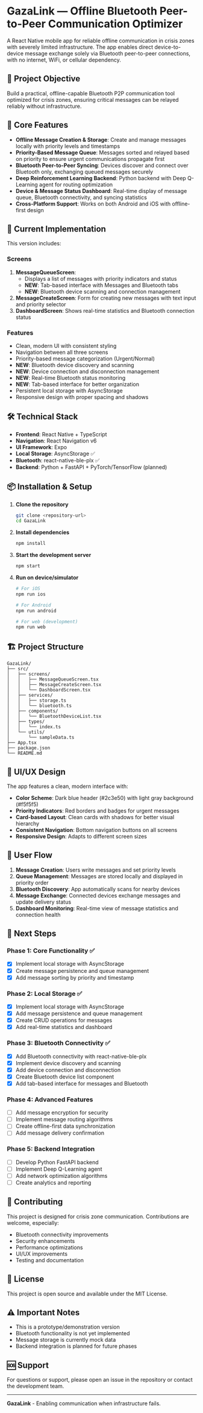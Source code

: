 # GazaLink — Offline Bluetooth Peer-to-Peer Communication Optimizer

A React Native mobile app for reliable offline communication in crisis zones with severely limited infrastructure. The app enables direct device-to-device message exchange solely via Bluetooth peer-to-peer connections, with no internet, WiFi, or cellular dependency.

## 🎯 Project Objective

Build a practical, offline-capable Bluetooth P2P communication tool optimized for crisis zones, ensuring critical messages can be relayed reliably without infrastructure.

## 🚀 Core Features

- **Offline Message Creation & Storage**: Create and manage messages locally with priority levels and timestamps
- **Priority-Based Message Queue**: Messages sorted and relayed based on priority to ensure urgent communications propagate first
- **Bluetooth Peer-to-Peer Syncing**: Devices discover and connect over Bluetooth only, exchanging queued messages securely
- **Deep Reinforcement Learning Backend**: Python backend with Deep Q-Learning agent for routing optimization
- **Device & Message Status Dashboard**: Real-time display of message queue, Bluetooth connectivity, and syncing statistics
- **Cross-Platform Support**: Works on both Android and iOS with offline-first design

## 📱 Current Implementation

This version includes:

### Screens
1. **MessageQueueScreen**: 
   - Displays a list of messages with priority indicators and status
   - **NEW**: Tab-based interface with Messages and Bluetooth tabs
   - **NEW**: Bluetooth device scanning and connection management
2. **MessageCreateScreen**: Form for creating new messages with text input and priority selector
3. **DashboardScreen**: Shows real-time statistics and Bluetooth connection status

### Features
- Clean, modern UI with consistent styling
- Navigation between all three screens
- Priority-based message categorization (Urgent/Normal)
- **NEW**: Bluetooth device discovery and scanning
- **NEW**: Device connection and disconnection management
- **NEW**: Real-time Bluetooth status monitoring
- **NEW**: Tab-based interface for better organization
- Persistent local storage with AsyncStorage
- Responsive design with proper spacing and shadows

## 🛠 Technical Stack

- **Frontend**: React Native + TypeScript
- **Navigation**: React Navigation v6
- **UI Framework**: Expo
- **Local Storage**: AsyncStorage ✅
- **Bluetooth**: react-native-ble-plx ✅
- **Backend**: Python + FastAPI + PyTorch/TensorFlow (planned)

## 📦 Installation & Setup

1. **Clone the repository**
   ```bash
   git clone <repository-url>
   cd GazaLink
   ```

2. **Install dependencies**
   ```bash
   npm install
   ```

3. **Start the development server**
   ```bash
   npm start
   ```

4. **Run on device/simulator**
   ```bash
   # For iOS
   npm run ios
   
   # For Android
   npm run android
   
   # For web (development)
   npm run web
   ```

## 🏗 Project Structure

```
GazaLink/
├── src/
│   ├── screens/
│   │   ├── MessageQueueScreen.tsx
│   │   ├── MessageCreateScreen.tsx
│   │   └── DashboardScreen.tsx
│   ├── services/
│   │   ├── storage.ts
│   │   └── bluetooth.ts
│   ├── components/
│   │   └── BluetoothDeviceList.tsx
│   ├── types/
│   │   └── index.ts
│   └── utils/
│       └── sampleData.ts
├── App.tsx
├── package.json
└── README.md
```

## 🎨 UI/UX Design

The app features a clean, modern interface with:
- **Color Scheme**: Dark blue header (#2c3e50) with light gray background (#f5f5f5)
- **Priority Indicators**: Red borders and badges for urgent messages
- **Card-based Layout**: Clean cards with shadows for better visual hierarchy
- **Consistent Navigation**: Bottom navigation buttons on all screens
- **Responsive Design**: Adapts to different screen sizes

## 🔄 User Flow

1. **Message Creation**: Users write messages and set priority levels
2. **Queue Management**: Messages are stored locally and displayed in priority order
3. **Bluetooth Discovery**: App automatically scans for nearby devices
4. **Message Exchange**: Connected devices exchange messages and update delivery status
5. **Dashboard Monitoring**: Real-time view of message statistics and connection health

## 🚧 Next Steps

### Phase 1: Core Functionality ✅
- [x] Implement local storage with AsyncStorage
- [x] Create message persistence and queue management
- [x] Add message sorting by priority and timestamp

### Phase 2: Local Storage ✅
- [x] Implement local storage with AsyncStorage
- [x] Add message persistence and queue management
- [x] Create CRUD operations for messages
- [x] Add real-time statistics and dashboard

### Phase 3: Bluetooth Connectivity ✅
- [x] Add Bluetooth connectivity with react-native-ble-plx
- [x] Implement device discovery and scanning
- [x] Add device connection and disconnection
- [x] Create Bluetooth device list component
- [x] Add tab-based interface for messages and Bluetooth

### Phase 4: Advanced Features
- [ ] Add message encryption for security
- [ ] Implement message routing algorithms
- [ ] Create offline-first data synchronization
- [ ] Add message delivery confirmation

### Phase 5: Backend Integration
- [ ] Develop Python FastAPI backend
- [ ] Implement Deep Q-Learning agent
- [ ] Add network optimization algorithms
- [ ] Create analytics and reporting

## 🤝 Contributing

This project is designed for crisis zone communication. Contributions are welcome, especially:
- Bluetooth connectivity improvements
- Security enhancements
- Performance optimizations
- UI/UX improvements
- Testing and documentation

## 📄 License

This project is open source and available under the MIT License.

## ⚠️ Important Notes

- This is a prototype/demonstration version
- Bluetooth functionality is not yet implemented
- Message storage is currently mock data
- Backend integration is planned for future phases

## 🆘 Support

For questions or support, please open an issue in the repository or contact the development team.

---

**GazaLink** - Enabling communication when infrastructure fails. 